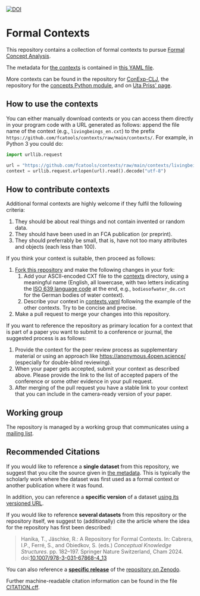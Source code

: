 [![DOI](https://zenodo.org/badge/580832846.svg)](https://zenodo.org/badge/latestdoi/580832846)

# Formal Contexts

This repository contains a collection of formal contexts to pursue
[Formal Concept Analysis](https://upriss.github.io/fca/fca.html).

The metadata for [the
contexts](https://github.com/fcatools/contexts/tree/main/contexts) is
contained in [this YAML file](contexts.yaml).

More contexts can be found in the repository for
[ConExp-CLJ](https://github.com/tomhanika/conexp-clj/tree/dev/testing-data),
the repository for the [concepts Python
module](https://github.com/xflr6/concepts/tree/master/examples), and
on [Uta Priss' page](https://upriss.github.io/fca/examples.html).

## How to use the contexts

You can either manually download contexts or you can access them
directly in your program code with a URL generated as follows: append
the file name of the context (e.g., `livingbeings_en.cxt`) to the
prefix `https://github.com/fcatools/contexts/raw/main/contexts/`. For
example, in Python 3 you could do:

```python
import urllib.request

url = "https://github.com/fcatools/contexts/raw/main/contexts/livingbeings_en.cxt"
context = urllib.request.urlopen(url).read().decode("utf-8")
```

## How to contribute contexts

Additional formal contexts are highly welcome if they fulfil the
following criteria:

1. They should be about real things and not contain invented or random
   data.
2. They should have been used in an FCA publication (or preprint).
3. They should preferrably be small, that is, have not too many
   attributes and objects (each less than 100).

If you think your context is suitable, then proceed as follows:

1. [Fork this repository](https://github.com/fcatools/contexts/fork)
   and make the following changes in your fork:
   1. Add your ASCII-encoded CXT file to the
      [contexts](https://github.com/fcatools/contexts/tree/main/contexts)
      directory, using a meaningful name (English, all lowercase, with
      two letters indicating the [ISO 639 language
      code](https://en.wikipedia.org/wiki/List_of_ISO_639_language_codes)
      at the end, e.g., `bodiesofwater_de.cxt` for the German bodies
      of water context).
   2. Describe your context in [contexts.yaml](contexts.yaml)
      following the example of the other contexts. Try to be concise
      and precise.
2. Make a pull request to merge your changes into this repository.

If you want to reference the repository as primary location for a
context that is part of a paper you want to submit to a conference or
journal, the suggested process is as follows:

1. Provide the context for the peer review process as supplementary
   material or using an approach like https://anonymous.4open.science/
   (especially for double-blind reviewing).
2. When your paper gets accepted, submit your context as described
   above. Please provide the link to the list of accepted papers of
   the conference or some other evidence in your pull request.
3. After merging of the pull request you have a stable link to your
   context that you can include in the camera-ready version of your
   paper.

## Working group

The repository is managed by a working group that communicates using a
[mailing
list](https://lists.cs.uni-kassel.de/postorius/lists/fca-repo.lists.cs.uni-kassel.de/).

## Recommended Citations

If you would like to reference a **single dataset** from this
repository, we suggest that you cite the source given in [the
metadata](contexts.yaml). This is typically the scholarly work where
the dataset was first used as a formal context or another publication
where it was found.

In addition, you can reference a **specific version** of a dataset
[using its versioned
URL](https://docs.github.com/en/repositories/working-with-files/using-files/getting-permanent-links-to-files).

If you would like to reference **several datasets** from this
repository or the repository itself, we suggest to (additionally) cite
the article where the idea for the repository has first been
described:

> Hanika, T., Jäschke, R.: A Repository for Formal Contexts. In:
> Cabrera, I.P., Ferré, S., and Obiedkov, S. (eds.) *Conceptual
> Knowledge Structures*. pp. 182–197. Springer Nature Switzerland,
> Cham 2024.
> doi:[10.1007/978-3-031-67868-4_13](https://doi.org/10.1007/978-3-031-67868-4_13)

You can also reference a [**specific
release**](https://github.com/fcatools/contexts/releases) of the
[repository on Zenodo](https://zenodo.org/badge/latestdoi/580832846).

Further machine-readable citation information can be found in the file
[CITATION.cff](CITATION.cff).
